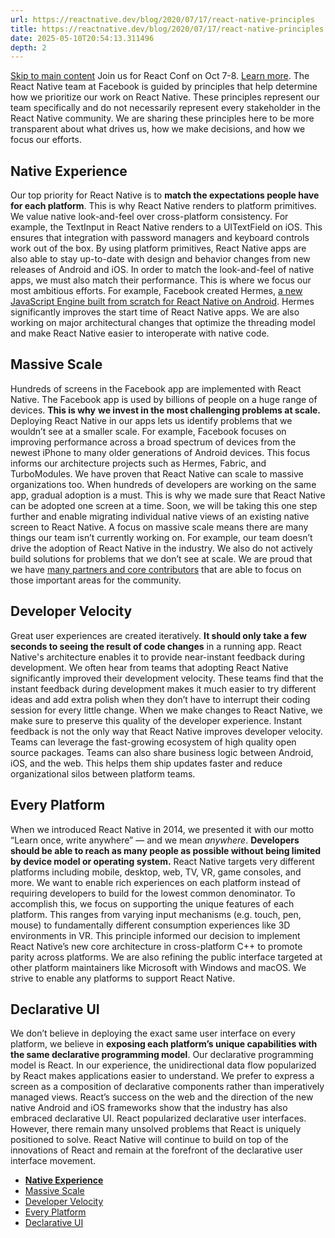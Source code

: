 ```yaml
---
url: https://reactnative.dev/blog/2020/07/17/react-native-principles
title: https://reactnative.dev/blog/2020/07/17/react-native-principles
date: 2025-05-10T20:54:13.311496
depth: 2
---
```


[Skip to main content](https://reactnative.dev/blog/2020/07/17/react-native-principles#__docusaurus_skipToContent_fallback)
Join us for React Conf on Oct 7-8. [Learn more](https://conf.react.dev).
The React Native team at Facebook is guided by principles that help determine how we prioritize our work on React Native. These principles represent our team specifically and do not necessarily represent every stakeholder in the React Native community. We are sharing these principles here to be more transparent about what drives us, how we make decisions, and how we focus our efforts.
## **Native Experience**[​](https://reactnative.dev/blog/2020/07/17/react-native-principles#native-experience "Direct link to native-experience")
Our top priority for React Native is to **match the expectations people have for each platform**. This is why React Native renders to platform primitives. We value native look-and-feel over cross-platform consistency.
For example, the TextInput in React Native renders to a UITextField on iOS. This ensures that integration with password managers and keyboard controls work out of the box. By using platform primitives, React Native apps are also able to stay up-to-date with design and behavior changes from new releases of Android and iOS.
In order to match the look-and-feel of native apps, we must also match their performance. This is where we focus our most ambitious efforts. For example, Facebook created Hermes, [a new JavaScript Engine built from scratch for React Native on Android](https://facebook.github.io/react-native/blog/2019/07/17/hermes). Hermes significantly improves the start time of React Native apps. We are also working on major architectural changes that optimize the threading model and make React Native easier to interoperate with native code.
## Massive Scale[​](https://reactnative.dev/blog/2020/07/17/react-native-principles#massive-scale "Direct link to Massive Scale")
Hundreds of screens in the Facebook app are implemented with React Native. The Facebook app is used by billions of people on a huge range of devices. **This is why** **we invest in the most challenging problems at scale.**
Deploying React Native in our apps lets us identify problems that we wouldn’t see at a smaller scale. For example, Facebook focuses on improving performance across a broad spectrum of devices from the newest iPhone to many older generations of Android devices. This focus informs our architecture projects such as Hermes, Fabric, and TurboModules.
We have proven that React Native can scale to massive organizations too. When hundreds of developers are working on the same app, gradual adoption is a must. This is why we made sure that React Native can be adopted one screen at a time. Soon, we will be taking this one step further and enable migrating individual native views of an existing native screen to React Native.
A focus on massive scale means there are many things our team isn’t currently working on. For example, our team doesn’t drive the adoption of React Native in the industry. We also do not actively build solutions for problems that we don’t see at scale. We are proud that we have [many partners and core contributors](https://github.com/facebook/react-native/blob/master/ECOSYSTEM.md) that are able to focus on those important areas for the community.
## Developer Velocity[​](https://reactnative.dev/blog/2020/07/17/react-native-principles#developer-velocity "Direct link to Developer Velocity")
Great user experiences are created iteratively. **It should only take a few seconds to seeing the result of code changes** in a running app. React Native's architecture enables it to provide near-instant feedback during development.
We often hear from teams that adopting React Native significantly improved their development velocity. These teams find that the instant feedback during development makes it much easier to try different ideas and add extra polish when they don’t have to interrupt their coding session for every little change. When we make changes to React Native, we make sure to preserve this quality of the developer experience.
Instant feedback is not the only way that React Native improves developer velocity. Teams can leverage the fast-growing ecosystem of high quality open source packages. Teams can also share business logic between Android, iOS, and the web. This helps them ship updates faster and reduce organizational silos between platform teams.
## Every Platform[​](https://reactnative.dev/blog/2020/07/17/react-native-principles#every-platform "Direct link to Every Platform")
When we introduced React Native in 2014, we presented it with our motto “Learn once, write anywhere” — and we mean _anywhere_. **Developers should be able to reach as many people as possible without being limited by device model or operating system.**
React Native targets very different platforms including mobile, desktop, web, TV, VR, game consoles, and more. We want to enable rich experiences on each platform instead of requiring developers to build for the lowest common denominator. To accomplish this, we focus on supporting the unique features of each platform. This ranges from varying input mechanisms (e.g. touch, pen, mouse) to fundamentally different consumption experiences like 3D environments in VR.
This principle informed our decision to implement React Native’s new core architecture in cross-platform C++ to promote parity across platforms. We are also refining the public interface targeted at other platform maintainers like Microsoft with Windows and macOS. We strive to enable any platforms to support React Native.
## Declarative UI[​](https://reactnative.dev/blog/2020/07/17/react-native-principles#declarative-ui "Direct link to Declarative UI")
We don’t believe in deploying the exact same user interface on every platform, we believe in **exposing each platform’s unique capabilities with the same declarative programming model**. Our declarative programming model is React.
In our experience, the unidirectional data flow popularized by React makes applications easier to understand. We prefer to express a screen as a composition of declarative components rather than imperatively managed views. React’s success on the web and the direction of the new native Android and iOS frameworks show that the industry has also embraced declarative UI.
React popularized declarative user interfaces. However, there remain many unsolved problems that React is uniquely positioned to solve. React Native will continue to build on top of the innovations of React and remain at the forefront of the declarative user interface movement.
  * [**Native Experience**](https://reactnative.dev/blog/2020/07/17/react-native-principles#native-experience)
  * [Massive Scale](https://reactnative.dev/blog/2020/07/17/react-native-principles#massive-scale)
  * [Developer Velocity](https://reactnative.dev/blog/2020/07/17/react-native-principles#developer-velocity)
  * [Every Platform](https://reactnative.dev/blog/2020/07/17/react-native-principles#every-platform)
  * [Declarative UI](https://reactnative.dev/blog/2020/07/17/react-native-principles#declarative-ui)



